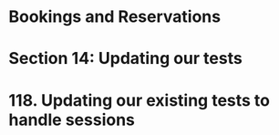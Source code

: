 # Bookings and Reservations

# Section 14: Updating our tests

# 118. Updating our existing tests to handle sessions
